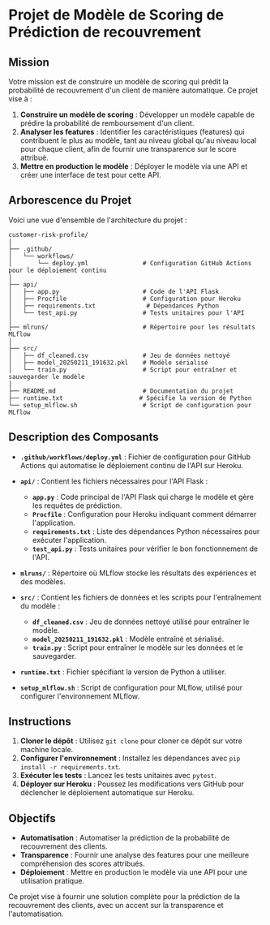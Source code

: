 # Projet de Modèle de Scoring de Prédiction de recouvrement
## Mission

Votre mission est de construire un modèle de scoring qui prédit la probabilité de recouvrement d'un client de manière automatique. Ce projet vise à :

1. **Construire un modèle de scoring** : Développer un modèle capable de prédire la probabilité de remboursement d'un client.
2. **Analyser les features** : Identifier les caractéristiques (features) qui contribuent le plus au modèle, tant au niveau global qu'au niveau local pour chaque client, afin de fournir une transparence sur le score attribué.
3. **Mettre en production le modèle** : Déployer le modèle via une API et créer une interface de test pour cette API.

## Arborescence du Projet

Voici une vue d'ensemble de l'architecture du projet :

```
customer-risk-profile/
│
├── .github/
│   └── workflows/
│       └── deploy.yml               # Configuration GitHub Actions pour le déploiement continu
│
├── api/
│   ├── app.py                       # Code de l'API Flask
│   ├── Procfile                     # Configuration pour Heroku
│   ├── requirements.txt              # Dépendances Python
│   └── test_api.py                  # Tests unitaires pour l'API
│
├── mlruns/                          # Répertoire pour les résultats MLflow
│
├── src/
│   ├── df_cleaned.csv               # Jeu de données nettoyé
│   ├── model_20250211_191632.pkl    # Modèle sérialisé
│   └── train.py                     # Script pour entraîner et sauvegarder le modèle
│
├── README.md                        # Documentation du projet
├── runtime.txt                     # Spécifie la version de Python
└── setup_mlflow.sh                  # Script de configuration pour MLflow
```

## Description des Composants

- **`.github/workflows/deploy.yml`** : Fichier de configuration pour GitHub Actions qui automatise le déploiement continu de l'API sur Heroku.

- **`api/`** : Contient les fichiers nécessaires pour l'API Flask :
  - **`app.py`** : Code principal de l'API Flask qui charge le modèle et gère les requêtes de prédiction.
  - **`Procfile`** : Configuration pour Heroku indiquant comment démarrer l'application.
  - **`requirements.txt`** : Liste des dépendances Python nécessaires pour exécuter l'application.
  - **`test_api.py`** : Tests unitaires pour vérifier le bon fonctionnement de l'API.

- **`mlruns/`** : Répertoire où MLflow stocke les résultats des expériences et des modèles.

- **`src/`** : Contient les fichiers de données et les scripts pour l'entraînement du modèle :
  - **`df_cleaned.csv`** : Jeu de données nettoyé utilisé pour entraîner le modèle.
  - **`model_20250211_191632.pkl`** : Modèle entraîné et sérialisé.
  - **`train.py`** : Script pour entraîner le modèle sur les données et le sauvegarder.

- **`runtime.txt`** : Fichier spécifiant la version de Python à utiliser.

- **`setup_mlflow.sh`** : Script de configuration pour MLflow, utilisé pour configurer l'environnement MLflow.

## Instructions

1. **Cloner le dépôt** : Utilisez `git clone` pour cloner ce dépôt sur votre machine locale.
2. **Configurer l'environnement** : Installez les dépendances avec `pip install -r requirements.txt`.
3. **Exécuter les tests** : Lancez les tests unitaires avec `pytest`.
4. **Déployer sur Heroku** : Poussez les modifications vers GitHub pour déclencher le déploiement automatique sur Heroku.

## Objectifs

- **Automatisation** : Automatiser la prédiction de la probabilité de recouvrement des clients.
- **Transparence** : Fournir une analyse des features pour une meilleure compréhension des scores attribués.
- **Déploiement** : Mettre en production le modèle via une API pour une utilisation pratique.

Ce projet vise à fournir une solution complète pour la prédiction de la recouvrement des clients, avec un accent sur la transparence et l'automatisation.

